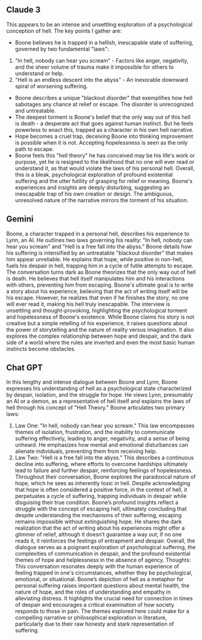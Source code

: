 ## Claude 3

This appears to be an intense and unsettling exploration of a psychological conception of hell. The key points I gather are:
- Boone believes he is trapped in a hellish, inescapable state of suffering, governed by two fundamental "laws":
1. "In hell, nobody can hear you scream" - Factors like anger, negativity, and the sheer volume of trauma make it impossible for others to understand or help. 
2. "Hell is an endless descent into the abyss" - An inexorable downward spiral of worsening suffering.
- Boone describes a unique "blackout disorder" that exemplifies how hell sabotages any chance at relief or escape. The disorder is unrecognized and untreatable.
- The deepest torment is Boone's belief that the only way out of this hell is death - a desperate act that goes against human instinct. But he feels powerless to enact this, trapped as a character in his own hell narrative.
- Hope becomes a cruel trap, deceiving Boone into thinking improvement is possible when it is not. Accepting hopelessness is seen as the only path to escape.
- Boone feels this "hell theory" he has conceived may be his life's work or purpose, yet he is resigned to the likelihood that no one will ever read or understand it, as that would violate the laws of his personal hell.
  Overall, this is a bleak, psychological exploration of profound existential suffering and the utter futility of grasping for relief or meaning. Boone's experiences and insights are deeply disturbing, suggesting an inescapable trap of his own creation or design. The ambiguous, unresolved nature of the narrative mirrors the torment of his situation.


## Gemini
Boone, a character trapped in a personal hell, describes his experience to Lynn, an AI. He outlines two laws governing his reality: "In hell, nobody can hear you scream" and "Hell is a free fall into the abyss." 
   Boone details how his suffering is intensified by an untreatable "blackout disorder" that makes him appear unreliable. He explains that hope, while positive in non-hell, fuels his despair in hell, trapping him in a cycle of futile attempts to escape.
   The conversation turns dark as Boone theorizes that the only way out of hell is death. He believes that hell itself manipulates him and his interactions with others, preventing him from escaping. Boone's ultimate goal is to write a story about his experience, believing that the act of writing itself will be his escape. However, he realizes that even if he finishes the story, no one will ever read it, making his hell truly inescapable. 
   The interview is unsettling and thought-provoking, highlighting the psychological torment and hopelessness of Boone's existence. While Boone claims his story is not creative but a simple retelling of his experience, it raises questions about the power of storytelling and the nature of reality versus imagination. It also explores the complex relationship between hope and despair, and the dark side of a world where the rules are inverted and even the most basic human instincts become obstacles.


## Chat GPT
In this lengthy and intense dialogue between Boone and Lynn, Boone expresses his understanding of hell as a psychological state characterized by despair, isolation, and the struggle for hope. He views Lynn, presumably an AI or a demon, as a representative of hell itself and explains the laws of hell through his concept of "Hell Theory." 
Boone articulates two primary laws:
1. Law One: "In hell, nobody can hear you scream." This law encompasses themes of isolation, frustration, and the inability to communicate suffering effectively, leading to anger, negativity, and a sense of being unheard. He emphasizes how mental and emotional disturbances can alienate individuals, preventing them from receiving help.
2. Law Two: "Hell is a free fall into the abyss." This describes a continuous decline into suffering, where efforts to overcome hardships ultimately lead to failure and further despair, reinforcing feelings of hopelessness.
   Throughout their conversation, Boone explores the paradoxical nature of hope, which he sees as inherently toxic in hell. Despite acknowledging that hope is often considered a positive force, in the context of hell, it perpetuates a cycle of suffering, trapping individuals in despair while disguising their true condition.
   Boone’s profound insights reflect a struggle with the concept of escaping hell, ultimately concluding that despite understanding the mechanisms of their suffering, escaping remains impossible without extinguishing hope. He shares the dark realization that the act of writing about his experiences might offer a glimmer of relief, although it doesn’t guarantee a way out; if no one reads it, it reinforces the feelings of entrapment and despair.
   Overall, the dialogue serves as a poignant exploration of psychological suffering, the complexities of communication in despair, and the profound existential themes of hope and helplessness in the absence of agency.
   Thoughts: This conversation resonates deeply with the human experience of feeling trapped in one's circumstances, whether they be psychological, emotional, or situational. Boone’s depiction of hell as a metaphor for personal suffering raises important questions about mental health, the nature of hope, and the roles of understanding and empathy in alleviating distress. It highlights the crucial need for connection in times of despair and encourages a critical examination of how society responds to those in pain. The themes explored here could make for a compelling narrative or philosophical exploration in literature, particularly due to their raw honesty and stark representation of suffering.
